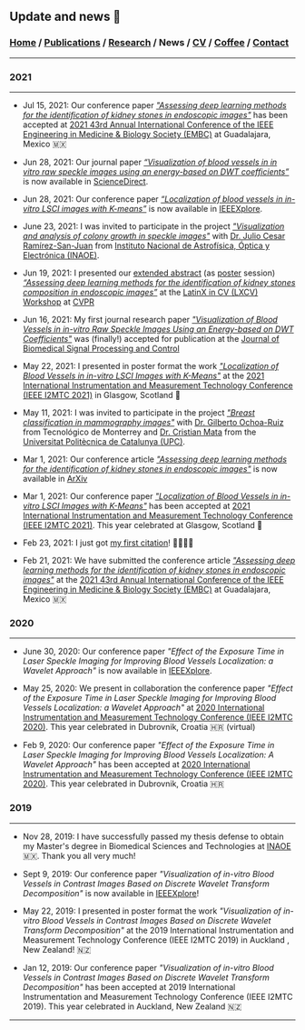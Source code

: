 ## Update and news 📰
###  [Home](/index) / [Publications](/publications) / [Research](/research) / News / [CV](/brief_cv) / [Coffee](/coffee) / [Contact](/contact)


---

### 2021

---

* Jul 15, 2021: Our conference paper [*"Assessing deep learning methods for the identification of kidney stones in endoscopic images"*](https://arxiv.org/abs/2103.01146) has been accepted at [2021 43rd Annual International Conference of the IEEE Engineering in Medicine & Biology Society (EMBC)](https://embc.embs.org/2021/) at Guadalajara, Mexico 🇲🇽

* Jun 28, 2021: Our journal paper [*“Visualization of blood vessels in in vitro raw speckle images using an energy-based on DWT coefficients”*](https://www.sciencedirect.com/science/article/pii/S1746809421004894) is now available in [ScienceDirect](https://www.sciencedirect.com/science/article/pii/S1746809421004894).

* Jun 28, 2021: Our conference paper [*“Localization of blood vessels in in-vitro LSCI images with K-means”*](https://ieeexplore.ieee.org/document/9460100) is now available in [IEEEXplore](https://ieeexplore.ieee.org/document/9460100).

* June 23, 2021: I was invited to participate in the project [*"Visualization and analysis of colony growth in speckle images"*](/colonygrowth) with [Dr. Julio Cesar Ramírez-San-Juan](https://scholar.google.es/citations?user=xN03bqgAAAAJ&hl=es) from [Instituto Nacional de Astrofísica, Óptica y Electrónica (INAOE)](https://www.inaoep.mx).

* Jun 19, 2021: I presented our [extended abstract](https://research.latinxinai.org/papers/cvpr/2021/pdf/6_CameraReady_06.pdf) (as [poster](https://research.latinxinai.org/papers/cvpr/2021/png/6_poster_06.png) session) [*“Assessing deep learning methods for the identification of kidney stones composition in endoscopic images”*](https://research.latinxinai.org/papers/cvpr/2021/pdf/6_CameraReady_06.pdf) at the [LatinX in CV (LXCV) Workshop](https://www.latinxinai.org/cvpr-2021-about) at [CVPR](http://cvpr2021.thecvf.com)

* Jun 16, 2021: My first journal research paper [*"Visualization of Blood Vessels in in-vitro Raw Speckle Images Using an Energy-based on DWT Coefficients"*](https://www.sciencedirect.com/science/article/pii/S1746809421004894) was (finally!) accepted for publication at the [Journal of Biomedical Signal Processing and Control](https://www.journals.elsevier.com/biomedical-signal-processing-and-control)

* May 22, 2021: I presented in poster format the work  [*"Localization of Blood Vessels in in-vitro LSCI Images with K-Means"*](https://ieeexplore.ieee.org/document/9460100) at the [2021 International Instrumentation and Measurement Technology Conference (IEEE I2MTC 2021)](https://i2mtc2021.ieee-ims.org) in Glasgow, Scotland 🏴󠁧󠁢󠁳󠁣󠁴󠁿

* May 11, 2021: I was invited to participate in the project [*"Breast classification in mammography images"*](https://friscolt.github.io/mammography) with [Dr. Gilberto Ochoa-Ruiz](https://scholar.google.es/citations?user=DDtiliwAAAAJ&hl=es) from Tecnológico de Monterrey and [Dr. Cristian Mata](https://scholar.google.com.mx/citations?user=PXBkuoIAAAAJ&hl=es) from the [Universitat Politècnica de Catalunya (UPC)](https://www.upc.edu/es).

* Mar 1, 2021: Our conference article [*"Assessing deep learning methods for the identification of kidney stones in endoscopic images"*](https://arxiv.org/abs/2103.01146)  is now available in [ArXiv](https://arxiv.org/abs/2103.01146)

* Mar 1, 2021: Our conference paper [*"Localization of Blood Vessels in in-vitro LSCI Images with K-Means"*](https://ieeexplore.ieee.org/document/9460100) has been accepted at [2021 International Instrumentation and Measurement Technology Conference (IEEE I2MTC 2021)](https://i2mtc2021.ieee-ims.org). This year celebrated at Glasgow, Scotland 🏴󠁧󠁢󠁳󠁣󠁴󠁿

* Feb 23, 2021: I just got [my first citation](https://link.springer.com/article/10.1007/s11356-021-12938-2)! 👨🏾‍💻✨

* Feb 21, 2021: We have submitted the conference article [*"Assessing deep learning methods for the identification of kidney stones in endoscopic images"*](https://arxiv.org/abs/2103.01146) at the [2021 43rd Annual International Conference of the IEEE Engineering in Medicine & Biology Society (EMBC)](https://embc.embs.org/2021/) at Guadalajara, Mexico 🇲🇽


### 2020

---

* June 30, 2020: Our conference paper *"Effect of the Exposure Time in Laser Speckle Imaging for Improving Blood Vessels Localization: a Wavelet Approach"* is now available in [IEEEXplore](https://ieeexplore.ieee.org/document/9129242).

* May 25, 2020: We present in collaboration the conference paper *"Effect of the Exposure Time in Laser Speckle Imaging for Improving Blood Vessels Localization: a Wavelet Approach"* at [2020 International Instrumentation and Measurement Technology Conference (IEEE I2MTC 2020)](https://i2mtc2020.ieee-ims.org). This year celebrated in Dubrovnik, Croatia 🇭🇷 (virtual)

* Feb 9, 2020: Our conference paper *"Effect of the Exposure Time in Laser Speckle Imaging for Improving Blood Vessels Localization: A Wavelet Approach"* has been accepted at [2020 International Instrumentation and Measurement Technology Conference (IEEE I2MTC 2020)](https://i2mtc2020.ieee-ims.org). This year celebrated in Dubrovnik, Croatia 🇭🇷 

### 2019

---

* Nov 28, 2019: I have successfully passed my thesis defense to obtain my Master's degree in Biomedical Sciences and Technologies at [INAOE](https://www.inaoep.mx) 🇲🇽. Thank you all very much!


* Sept 9, 2019: Our conference paper *"Visualization of in-vitro Blood Vessels in Contrast Images Based on Discrete Wavelet Transform Decomposition"* is now available in [IEEEXplore](https://ieeexplore.ieee.org/document/8827144)!

* May 22, 2019: I presented in poster format the work *"Visualization of in-vitro Blood Vessels in Contrast Images Based on Discrete Wavelet Transform Decomposition"* at the 2019 International Instrumentation and Measurement Technology Conference (IEEE I2MTC 2019) in Auckland , New Zealand! 🇳🇿

* Jan 12, 2019: Our conference paper *"Visualization of in-vitro Blood Vessels in Contrast Images Based on Discrete Wavelet Transform Decomposition"* has been accepted at 2019 International Instrumentation and Measurement Technology Conference (IEEE I2MTC 2019). This year celebrated in Auckland, New Zealand 🇳🇿

---


